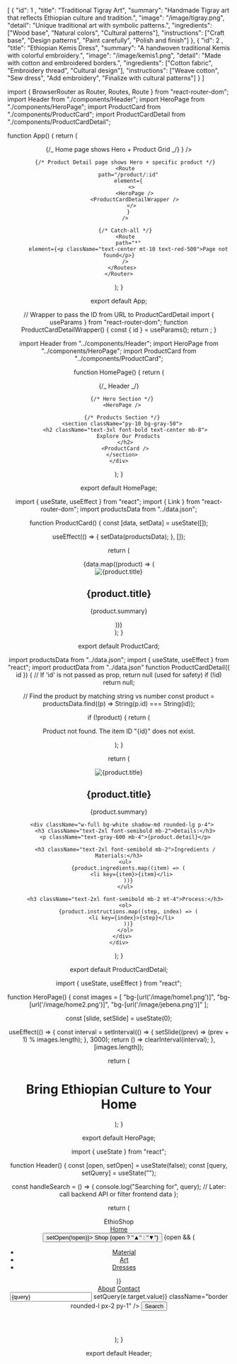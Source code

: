 [
{
"id": 1 ,
"title": "Traditional Tigray Art",
"summary": "Handmade Tigray art that reflects Ethiopian culture and tradition.",
"image": "/image/tigray.png",
"detail": "Unique traditional art with symbolic patterns.",
"ingredients": ["Wood base", "Natural colors", "Cultural patterns"],
"instructions": ["Craft base", "Design patterns", "Paint carefully", "Polish and finish"]
},
{
"id": 2 ,
"title": "Ethiopian Kemis Dress",
"summary": "A handwoven traditional Kemis with colorful embroidery.",
"image": "/image/kemis1.png",
"detail": "Made with cotton and embroidered borders.",
"ingredients": ["Cotton fabric", "Embroidery thread", "Cultural design"],
"instructions": ["Weave cotton", "Sew dress", "Add embroidery", "Finalize with cultural patterns"]
}
]

import { BrowserRouter as Router, Routes, Route } from "react-router-dom";
import Header from "./components/Header";
import HeroPage from "./components/HeroPage";
import ProductCard from "./components/ProductCard";
import ProductCardDetail from "./components/ProductCardDetail";

function App() {
return (
<Router>
<Header />
<Routes>
{/_ Home page shows Hero + Product Grid _/}
<Route
path="/"
element={
<>
<HeroPage />
<ProductCard />
</>
}
/>

        {/* Product Detail page shows Hero + specific product */}
        <Route
          path="/product/:id"
          element={
            <>
              <HeroPage />
              <ProductCardDetailWrapper />
            </>
          }
        />

        {/* Catch-all */}
        <Route
          path="*"
          element={<p className="text-center mt-10 text-red-500">Page not found</p>}
        />
      </Routes>
    </Router>

);
}

export default App;

// Wrapper to pass the ID from URL to ProductCardDetail
import { useParams } from "react-router-dom";
function ProductCardDetailWrapper() {
const { id } = useParams();
return <ProductCardDetail id={id} />;
}

import Header from "../components/Header";
import HeroPage from "../components/HeroPage";
import ProductCard from "../components/ProductCard";

function HomePage() {
return (
<div className="w-full">
{/_ Header _/}
<Header />

      {/* Hero Section */}
      <HeroPage />

      {/* Products Section */}
      <section className="py-10 bg-gray-50">
        <h2 className="text-3xl font-bold text-center mb-8">
          Explore Our Products
        </h2>
        <ProductCard />
      </section>
    </div>

);
}

export default HomePage;

import { useState, useEffect } from "react";
import { Link } from "react-router-dom";
import productsData from "../data.json";

function ProductCard() {
const [data, setData] = useState([]);

useEffect(() => {
setData(productsData);
}, []);

return (
<div className="grid grid-cols-1 sm:grid-cols-2 md:grid-cols-3 gap-6 w-full max-w-6xl mx-auto p-6">
{data.map((product) => (
<div
          key={product.id}
          className="bg-white rounded-lg shadow-md p-4 flex flex-col items-center hover:scale-105 hover:shadow-xl transition-transform duration-300"
        >
<Link to={`/product/${product.id}`} className="w-full">
<img
              src={product.image}
              alt={product.title}
              className="w-full h-48 object-cover rounded-lg mb-4"
            />
<h2 className="text-xl font-semibold mb-2">{product.title}</h2>
<p className="text-gray-600 text-center">{product.summary}</p>
</Link>
</div>
))}
</div>
);
}

export default ProductCard;

import productsData from "../data.json";
import { useState, useEffect } from "react";
import productData from "../data.json"
function ProductCardDetail({ id }) {
// If 'id' is not passed as prop, return null (used for safety)
if (!id) return null;

// Find the product by matching string vs number
const product = productsData.find((p) => String(p.id) === String(id));

if (!product) {
return (
<p className="text-center text-red-500 mt-6">
Product not found. The item ID "{id}" does not exist.
</p>
);
}

return (
<div className="max-w-4xl mx-auto p-6 flex flex-col items-center">
<img
        src={product.image}
        alt={product.title}
        className="w-full h-64 md:h-96 object-cover rounded-lg mb-6"
      />
<h2 className="text-3xl font-bold mb-4 text-center">{product.title}</h2>
<p className="text-gray-700 text-center mb-6">{product.summary}</p>

      <div className="w-full bg-white shadow-md rounded-lg p-4">
        <h3 className="text-2xl font-semibold mb-2">Details:</h3>
        <p className="text-gray-600 mb-4">{product.detail}</p>

        <h3 className="text-2xl font-semibold mb-2">Ingredients / Materials:</h3>
        <ul>
          {product.ingredients.map((item) => (
            <li key={item}>{item}</li>
          ))}
        </ul>

        <h3 className="text-2xl font-semibold mb-2 mt-4">Process:</h3>
        <ol>
          {product.instructions.map((step, index) => (
            <li key={index}>{step}</li>
          ))}
        </ol>
      </div>
    </div>

);
}

export default ProductCardDetail;

import { useState, useEffect } from "react";

function HeroPage() {
const images = [
"bg-[url('/image/home1.png')]",
"bg-[url('/image/home2.png')]",
"bg-[url('/image/jebena.png')]"
];

const [slide, setSlide] = useState(0);

useEffect(() => {
const interval = setInterval(() => {
setSlide((prev) => (prev + 1) % images.length);
}, 3000);
return () => clearInterval(interval);
}, [images.length]);

return (
<div className={`h-screen bg-cover bg-center ${images[slide]} flex items-center justify-center`}>
<h1 className="text-white text-4xl font-bold text-center">
Bring Ethiopian Culture to Your Home
</h1>
</div>
);
}

export default HeroPage;

import { useState } from "react";

function Header() {
const [open, setOpen] = useState(false);
const [query, setQuery] = useState("");

const handleSearch = () => {
console.log("Searching for", query);
// Later: call backend API or filter frontend data
};

return (
<header className="flex flex-col md:flex-row justify-between items-center p-4 bg-white shadow-md">
<div className="flex items-center space-x-4">
<div className="text-xl font-bold">EthioShop</div>
<div className="hidden md:flex space-x-4">
<a href="/">Home</a>
<div className="relative">
<button onClick={() => setOpen(!open)}>
Shop {open ? "▲" : "▼"}
</button>
{open && (
<ul className="absolute bg-blue shadow-md mt-1 p-2 rounded">
<li><a href="#">Material</a></li>
<li><a href="#">Art</a></li>
<li><a href="#">Dresses</a></li>
</ul>
)}
</div>
<a href="#">About</a>
<a href="#">Contact</a>
</div>
</div>
<div className="flex mt-2 md:mt-0">
<input
type="text"
placeholder="Search"
value={query}
onChange={(e) => setQuery(e.target.value)}
className="border rounded-l px-2 py-1"
/>
<button
          onClick={handleSearch}
          className="bg-green-500 text-white px-3 rounded-r"
        >
Search
</button>
</div>
</header>
);
}

export default Header;
